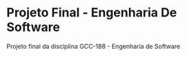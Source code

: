 # Projeto Final - Engenharia De Software
Projeto final da disciplina GCC-188 - Engenharia de Software
